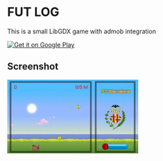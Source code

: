 FUT LOG
=============

This is a small LibGDX game with admob integration


[<img alt="Get it on Google Play" height="80" src="https://play.google.com/intl/en_us/badges/images/generic/en_badge_web_generic.png">](https://play.google.com/store/apps/details?id=com.fut.log)

## Screenshot

<img alt="App image" src="unnamed.png" width="60%">

